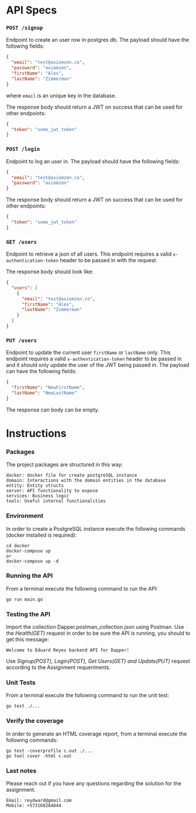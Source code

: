 # API Specs

### `POST /signup`
Endpoint to create an user row in postgres db. The payload should have the following fields:

```json
{
  "email": "test@axiomzen.co",
  "password": "axiomzen",
  "firstName": "Alex",
  "lastName": "Zimmerman"
}
```

where `email` is an unique key in the database.

The response body should return a JWT on success that can be used for other endpoints:

```json
{
  "token": "some_jwt_token" 
}
```

### `POST /login`
Endpoint to log an user in. The payload should have the following fields:

```json
{
  "email": "test@axiomzen.co",
  "password": "axiomzen"
}
```

The response body should return a JWT on success that can be used for other endpoints:

```json
{
  "token": "some_jwt_token"
}
```

### `GET /users`
Endpoint to retrieve a json of all users. This endpoint requires a valid `x-authentication-token` header to be passed in with the request.

The response body should look like:
```json
{
  "users": [
    {
      "email": "test@axiomzen.co",
      "firstName": "Alex",
      "lastName": "Zimmerman"
    }
  ]
}
```

### `PUT /users`
Endpoint to update the current user `firstName` or `lastName` only. This endpoint requires a valid `x-authentication-token` header to be passed in and it should only update the user of the JWT being passed in. The payload can have the following fields:

```json
{
  "firstName": "NewFirstName",
  "lastName": "NewLastName"
}
```

The response can body can be empty.


# Instructions

### Packages
The project packages are structured in this way:
```
docker: docker file for create postgreSQL instance
domain: Interactions with the domain entities in the database
entity: Entity structs
server: API functionality to expose
services: Business logic
tools: Useful internal functionalities
```
### Environment
In order to create a PostgreSQL instance execute the following commands (docker installed is required):
```
cd docker
docker-compose up 
or 
docker-compose up -d
```
### Running the API
From a terminal execute the following command to run the API:
```
go run main.go
```
### Testing the API
Import the collection Dapper.postman_collection.json using Postman.
Use the _Health(GET)_ request in order to be sure the API is running, you should to get this message:

```Welcome to Eduard Reyes backend API for Dapper!```

Use _Signup(POST), Login(POST), Get Users(GET) and Update(PUT)_ request according to the Assignment requeriments.

### Unit Tests
From a terminal execute the following command to run the unit test:
```
go test ./...
```

### Verify the coverage
In order to generate an HTML coverage report, from a terminal execute the following commands:
```
go test -coverprofile c.out ./...
go tool cover -html c.out
```

### Last notes
Please reach out if you have any questions regarding the solution for the assignment.
```
Email: reydward@gmail.com
Mobile: +573168284844
```